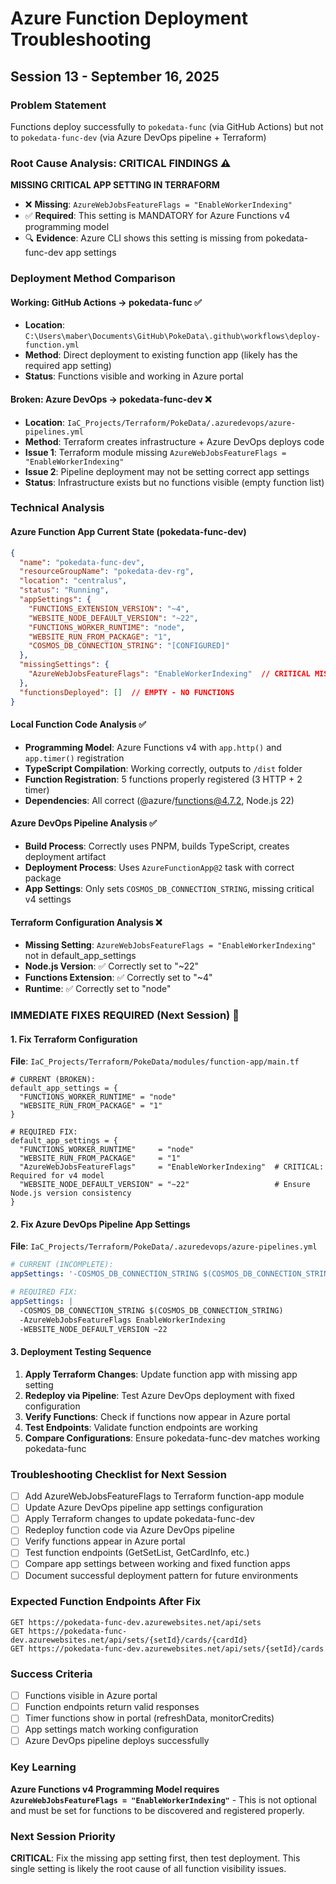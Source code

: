 # Azure Function Deployment Troubleshooting

## Session 13 - September 16, 2025

### Problem Statement
Functions deploy successfully to `pokedata-func` (via GitHub Actions) but not to `pokedata-func-dev` (via Azure DevOps pipeline + Terraform)

### Root Cause Analysis: CRITICAL FINDINGS ⚠️

**MISSING CRITICAL APP SETTING IN TERRAFORM**
- ❌ **Missing**: `AzureWebJobsFeatureFlags = "EnableWorkerIndexing"` 
- ✅ **Required**: This setting is MANDATORY for Azure Functions v4 programming model
- 🔍 **Evidence**: Azure CLI shows this setting is missing from pokedata-func-dev app settings

### Deployment Method Comparison

#### Working: GitHub Actions → pokedata-func ✅
- **Location**: `C:\Users\maber\Documents\GitHub\PokeData\.github\workflows\deploy-function.yml`
- **Method**: Direct deployment to existing function app (likely has the required app setting)
- **Status**: Functions visible and working in Azure portal

#### Broken: Azure DevOps → pokedata-func-dev ❌
- **Location**: `IaC_Projects/Terraform/PokeData/.azuredevops/azure-pipelines.yml`
- **Method**: Terraform creates infrastructure + Azure DevOps deploys code
- **Issue 1**: Terraform module missing `AzureWebJobsFeatureFlags = "EnableWorkerIndexing"`
- **Issue 2**: Pipeline deployment may not be setting correct app settings
- **Status**: Infrastructure exists but no functions visible (empty function list)

### Technical Analysis

#### Azure Function App Current State (pokedata-func-dev)
```json
{
  "name": "pokedata-func-dev",
  "resourceGroupName": "pokedata-dev-rg", 
  "location": "centralus",
  "status": "Running",
  "appSettings": {
    "FUNCTIONS_EXTENSION_VERSION": "~4",
    "WEBSITE_NODE_DEFAULT_VERSION": "~22",
    "FUNCTIONS_WORKER_RUNTIME": "node",
    "WEBSITE_RUN_FROM_PACKAGE": "1",
    "COSMOS_DB_CONNECTION_STRING": "[CONFIGURED]"
  },
  "missingSettings": {
    "AzureWebJobsFeatureFlags": "EnableWorkerIndexing"  // CRITICAL MISSING
  },
  "functionsDeployed": []  // EMPTY - NO FUNCTIONS
}
```

#### Local Function Code Analysis ✅
- **Programming Model**: Azure Functions v4 with `app.http()` and `app.timer()` registration
- **TypeScript Compilation**: Working correctly, outputs to `/dist` folder
- **Function Registration**: 5 functions properly registered (3 HTTP + 2 timer)
- **Dependencies**: All correct (@azure/functions@4.7.2, Node.js 22)

#### Azure DevOps Pipeline Analysis ✅
- **Build Process**: Correctly uses PNPM, builds TypeScript, creates deployment artifact
- **Deployment Process**: Uses `AzureFunctionApp@2` task with correct package
- **App Settings**: Only sets `COSMOS_DB_CONNECTION_STRING`, missing critical v4 settings

#### Terraform Configuration Analysis ❌
- **Missing Setting**: `AzureWebJobsFeatureFlags = "EnableWorkerIndexing"` not in default_app_settings
- **Node.js Version**: ✅ Correctly set to "~22"
- **Functions Extension**: ✅ Correctly set to "~4"
- **Runtime**: ✅ Correctly set to "node"

### IMMEDIATE FIXES REQUIRED (Next Session) 🎯

#### 1. Fix Terraform Configuration
**File**: `IaC_Projects/Terraform/PokeData/modules/function-app/main.tf`

```hcl
# CURRENT (BROKEN):
default_app_settings = {
  "FUNCTIONS_WORKER_RUNTIME" = "node"
  "WEBSITE_RUN_FROM_PACKAGE" = "1"
}

# REQUIRED FIX:
default_app_settings = {
  "FUNCTIONS_WORKER_RUNTIME"     = "node"
  "WEBSITE_RUN_FROM_PACKAGE"     = "1"
  "AzureWebJobsFeatureFlags"     = "EnableWorkerIndexing"  # CRITICAL: Required for v4 model
  "WEBSITE_NODE_DEFAULT_VERSION" = "~22"                   # Ensure Node.js version consistency
}
```

#### 2. Fix Azure DevOps Pipeline App Settings
**File**: `IaC_Projects/Terraform/PokeData/.azuredevops/azure-pipelines.yml`

```yaml
# CURRENT (INCOMPLETE):
appSettings: '-COSMOS_DB_CONNECTION_STRING $(COSMOS_DB_CONNECTION_STRING)'

# REQUIRED FIX:
appSettings: |
  -COSMOS_DB_CONNECTION_STRING $(COSMOS_DB_CONNECTION_STRING)
  -AzureWebJobsFeatureFlags EnableWorkerIndexing
  -WEBSITE_NODE_DEFAULT_VERSION ~22
```

#### 3. Deployment Testing Sequence
1. **Apply Terraform Changes**: Update function app with missing app setting
2. **Redeploy via Pipeline**: Test Azure DevOps deployment with fixed configuration
3. **Verify Functions**: Check if functions now appear in Azure portal
4. **Test Endpoints**: Validate function endpoints are working
5. **Compare Configurations**: Ensure pokedata-func-dev matches working pokedata-func

### Troubleshooting Checklist for Next Session
- [ ] Add AzureWebJobsFeatureFlags to Terraform function-app module
- [ ] Update Azure DevOps pipeline app settings configuration
- [ ] Apply Terraform changes to update pokedata-func-dev
- [ ] Redeploy function code via Azure DevOps pipeline
- [ ] Verify functions appear in Azure portal
- [ ] Test function endpoints (GetSetList, GetCardInfo, etc.)
- [ ] Compare app settings between working and fixed function apps
- [ ] Document successful deployment pattern for future environments

### Expected Function Endpoints After Fix
```
GET https://pokedata-func-dev.azurewebsites.net/api/sets
GET https://pokedata-func-dev.azurewebsites.net/api/sets/{setId}/cards/{cardId}
GET https://pokedata-func-dev.azurewebsites.net/api/sets/{setId}/cards
```

### Success Criteria
- [ ] Functions visible in Azure portal
- [ ] Function endpoints return valid responses
- [ ] Timer functions show in portal (refreshData, monitorCredits)
- [ ] App settings match working configuration
- [ ] Azure DevOps pipeline deploys successfully

### Key Learning
**Azure Functions v4 Programming Model requires `AzureWebJobsFeatureFlags = "EnableWorkerIndexing"`** - This is not optional and must be set for functions to be discovered and registered properly.

### Next Session Priority
**CRITICAL**: Fix the missing app setting first, then test deployment. This single setting is likely the root cause of all function visibility issues.
